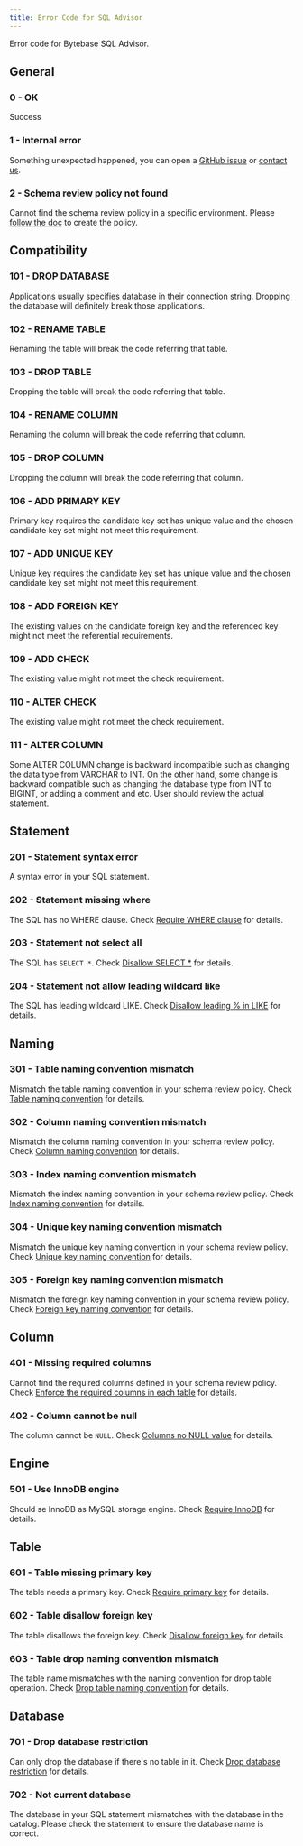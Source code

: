 ```yaml
---
title: Error Code for SQL Advisor
---
```


Error code for Bytebase SQL Advisor.

## General

<h3 id="0">0 - OK</h3>

Success

<h3 id="1">1 - Internal error</h3>

Something unexpected happened, you can open a [GitHub issue](https://github.com/bytebase/bytebase/issues) or [contact us](mailto:support@bytebase.com?subject=Got-internal-error).

<h3 id="2">2 - Schema review policy not found</h3>

Cannot find the schema review policy in a specific environment. Please [follow the doc](/docs/sql-review/review-policy/create-schema-review-policy) to create the policy.

## Compatibility

<h3 id="101">101 - DROP DATABASE</h3>

Applications usually specifies database in their connection string. Dropping the database will definitely break those applications.

<h3 id="102">102 - RENAME TABLE</h3>

Renaming the table will break the code referring that table.

<h3 id="103">103 - DROP TABLE</h3>

Dropping the table will break the code referring that table.

<h3 id="104">104 - RENAME COLUMN</h3>

Renaming the column will break the code referring that column.

<h3 id="105">105 - DROP COLUMN</h3>

Dropping the column will break the code referring that column.

<h3 id="106">106 - ADD PRIMARY KEY</h3>

Primary key requires the candidate key set has unique value and the chosen candidate key set might not meet this requirement.

<h3 id="107">107 - ADD UNIQUE KEY</h3>

Unique key requires the candidate key set has unique value and the chosen candidate key set might not meet this requirement.

<h3 id="108">108 - ADD FOREIGN KEY</h3>

The existing values on the candidate foreign key and the referenced key might not meet the referential requirements.

<h3 id="109">109 - ADD CHECK</h3>

The existing value might not meet the check requirement.

<h3 id="110">110 - ALTER CHECK</h3>

The existing value might not meet the check requirement.

<h3 id="111">111 - ALTER COLUMN</h3>

Some ALTER COLUMN change is backward incompatible such as changing the data type from VARCHAR to INT. On the other hand, some change is backward compatible such as changing the database type from INT to BIGINT, or adding a comment and etc. User should review the actual statement.

## Statement

<h3 id="201">201 - Statement syntax error</h3>

A syntax error in your SQL statement.

<h3 id="202">202 - Statement missing where</h3>

The SQL has no WHERE clause. Check [Require WHERE clause](/docs/sql-review/review-policy/supported-rules#statement.where.require) for details.

<h3 id="203">203 - Statement not select all</h3>

The SQL has `SELECT *`. Check [Disallow SELECT \*](/docs/sql-review/review-policy/supported-rules#statement.select.no-select-all) for details.

<h3 id="204">204 - Statement not allow leading wildcard like</h3>

The SQL has leading wildcard LIKE. Check [Disallow leading % in LIKE](/docs/sql-review/review-policy/supported-rules#statement.where.no-leading-wildcard-like) for details.

## Naming

<h3 id="301">301 - Table naming convention mismatch</h3>

Mismatch the table naming convention in your schema review policy. Check [Table naming convention](/docs/sql-review/review-policy/supported-rules#naming.table) for details.

<h3 id="302">302 - Column naming convention mismatch</h3>

Mismatch the column naming convention in your schema review policy. Check [Column naming convention](/docs/sql-review/review-policy/supported-rules#naming.column) for details.

<h3 id="303">303 - Index naming convention mismatch</h3>

Mismatch the index naming convention in your schema review policy. Check [Index naming convention](/docs/sql-review/review-policy/supported-rules#naming.index.idx) for details.

<h3 id="304">304 - Unique key naming convention mismatch</h3>

Mismatch the unique key naming convention in your schema review policy. Check [Unique key naming convention](/docs/sql-review/review-policy/supported-rules#naming.index.uk) for details.

<h3 id="305">305 - Foreign key naming convention mismatch</h3>

Mismatch the foreign key naming convention in your schema review policy. Check [Foreign key naming convention](/docs/sql-review/review-policy/supported-rules#naming.index.fk) for details.

## Column

<h3 id="401">401 - Missing required columns</h3>

Cannot find the required columns defined in your schema review policy. Check [Enforce the required columns in each table](/docs/sql-review/review-policy/supported-rules#column.required) for details.

<h3 id="402">402 - Column cannot be null</h3>

The column cannot be `NULL`. Check [Columns no NULL value](/docs/sql-review/review-policy/supported-rules#column.no-null) for details.

## Engine

<h3 id="501">501 - Use InnoDB engine</h3>

Should se InnoDB as MySQL storage engine. Check [Require InnoDB](/docs/sql-review/review-policy/supported-rules#engine.mysql.use-innodb) for details.

## Table

<h3 id="601">601 - Table missing primary key</h3>

The table needs a primary key. Check [Require primary key](/docs/sql-review/review-policy/supported-rules#table.require-pk) for details.

<h3 id="602">602 - Table disallow foreign key</h3>

The table disallows the foreign key. Check [Disallow foreign key](/docs/sql-review/review-policy/supported-rules#table.no-foreign-key) for details.

<h3 id="603">603 - Table drop naming convention mismatch</h3>

The table name mismatches with the naming convention for drop table operation. Check [Drop table naming convention](/docs/sql-review/review-policy/supported-rules#table.drop-naming-convention) for details.

## Database

<h3 id="701">701 - Drop database restriction</h3>

Can only drop the database if there's no table in it. Check [Drop database restriction](/docs/sql-review/review-policy/supported-rules#database.drop-empty-database) for details.

<h3 id="702">702 - Not current database</h3>

The database in your SQL statement mismatches with the database in the catalog. Please check the statement to ensure the database name is correct.
